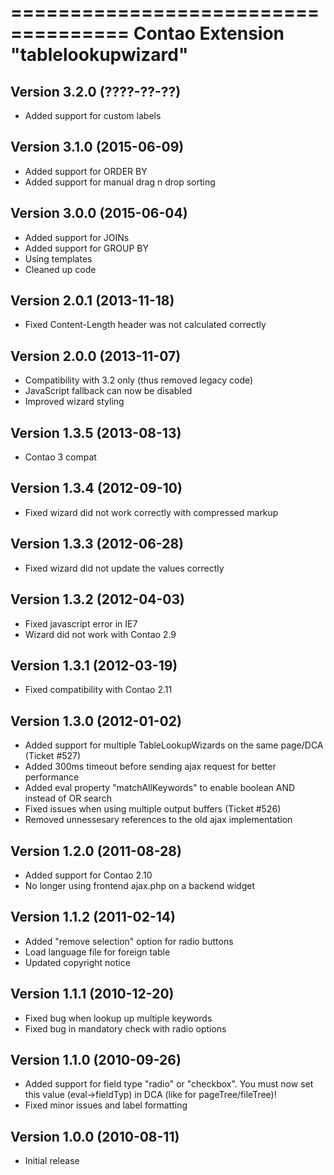 ====================================
Contao Extension "tablelookupwizard"
====================================

Version 3.2.0 (????-??-??)
--------------------------
- Added support for custom labels


Version 3.1.0 (2015-06-09)
--------------------------
- Added support for ORDER BY
- Added support for manual drag n drop sorting


Version 3.0.0 (2015-06-04)
--------------------------
- Added support for JOINs
- Added support for GROUP BY
- Using templates
- Cleaned up code


Version 2.0.1 (2013-11-18)
--------------------------
- Fixed Content-Length header was not calculated correctly


Version 2.0.0 (2013-11-07)
--------------------------
- Compatibility with 3.2 only (thus removed legacy code)
- JavaScript fallback can now be disabled
- Improved wizard styling


Version 1.3.5 (2013-08-13)
--------------------------
- Contao 3 compat

Version 1.3.4 (2012-09-10)
--------------------------
- Fixed wizard did not work correctly with compressed markup

Version 1.3.3 (2012-06-28)
--------------------------
- Fixed wizard did not update the values correctly

Version 1.3.2 (2012-04-03)
--------------------------
- Fixed javascript error in IE7
- Wizard did not work with Contao 2.9

Version 1.3.1 (2012-03-19)
--------------------------
- Fixed compatibility with Contao 2.11

Version 1.3.0 (2012-01-02)
--------------------------
- Added support for multiple TableLookupWizards on the same page/DCA (Ticket #527)
- Added 300ms timeout before sending ajax request for better performance
- Added eval property "matchAllKeywords" to enable boolean AND instead of OR search
- Fixed issues when using multiple output buffers (Ticket #526)
- Removed unnessesary references to the old ajax implementation

Version 1.2.0 (2011-08-28)
--------------------------
- Added support for Contao 2.10
- No longer using frontend ajax.php on a backend widget

Version 1.1.2 (2011-02-14)
--------------------------
- Added "remove selection" option for radio buttons
- Load language file for foreign table
- Updated copyright notice

Version 1.1.1 (2010-12-20)
--------------------------
- Fixed bug when lookup up multiple keywords
- Fixed bug in mandatory check with radio options

Version 1.1.0 (2010-09-26)
--------------------------
- Added support for field type "radio" or "checkbox". You must now set this value (eval->fieldTyp) in DCA (like for pageTree/fileTree)!
- Fixed minor issues and label formatting

Version 1.0.0 (2010-08-11)
--------------------------
- Initial release

